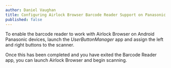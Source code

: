 ```yaml
---
author: Daniel Vaughan
title: Configuring Airlock Browser Barcode Reader Support on Panasonic Devices
published: false
---
```


To enable the barcode reader to work with Airlock Browser on Android Panasonic devices, launch the *UserButtonManager* app 
and assign the left and right buttons to the scanner.
 
Once this has been completed and you have exited the Barcode Reader app, 
you can launch Airlock Browser and begin scanning.


